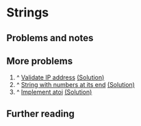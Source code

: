 # Strings

## Problems and notes


## More problems
1. ^ [Validate IP address](https://practice.geeksforgeeks.org/problems/validate-an-ip-address/1) [(Solution)](https://github.com/thecoducer/GeeksForGeeks_DSA_Course_Solutions/blob/master/Strings/More/validate_ip.java)
2. ^ [String with numbers at its end](https://practice.geeksforgeeks.org/problems/string-with-numbers-at-its-end/0) [(Solution)](https://github.com/thecoducer/GeeksForGeeks_DSA_Course_Solutions/blob/master/Strings/More/str_with_num_at_end.cpp)
3. ^ [Implement atoi](https://practice.geeksforgeeks.org/problems/implement-atoi/1) [(Solution)]()


## Further reading
